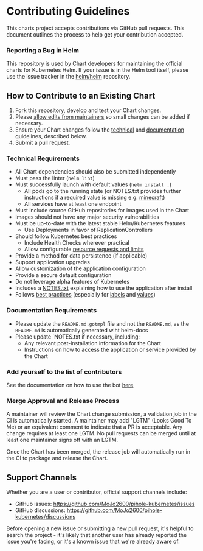 # Contributing Guidelines

This charts project accepts contributions via GitHub pull requests. This document outlines the process to help get your contribution accepted.

### Reporting a Bug in Helm

This repository is used by Chart developers for maintaining the official charts for Kubernetes Helm. If your issue is in the Helm tool itself, please use the issue tracker in the [helm/helm](https://github.com/helm/helm) repository.

## How to Contribute to an Existing Chart

1. Fork this repository, develop and test your Chart changes.
1. Please [allow edits from maintainers](https://docs.github.com/en/free-pro-team@latest/github/collaborating-with-issues-and-pull-requests/allowing-changes-to-a-pull-request-branch-created-from-a-fork) so small changes can be added if necessary.
1. Ensure your Chart changes follow the [technical](#technical-requirements) and [documentation](#documentation-requirements) guidelines, described below.
1. Submit a pull request.

### Technical Requirements

* All Chart dependencies should also be submitted independently
* Must pass the linter (`helm lint`)
* Must successfully launch with default values (`helm install .`)
    * All pods go to the running state (or NOTES.txt provides further instructions if a required value is missing e.g. [minecraft](https://github.com/helm/charts/blob/master/stable/minecraft/templates/NOTES.txt#L3))
    * All services have at least one endpoint
* Must include source GitHub repositories for images used in the Chart
* Images should not have any major security vulnerabilities
* Must be up-to-date with the latest stable Helm/Kubernetes features
    * Use Deployments in favor of ReplicationControllers
* Should follow Kubernetes best practices
    * Include Health Checks wherever practical
    * Allow configurable [resource requests and limits](http://kubernetes.io/docs/user-guide/compute-resources/#resource-requests-and-limits-of-pod-and-container)
* Provide a method for data persistence (if applicable)
* Support application upgrades
* Allow customization of the application configuration
* Provide a secure default configuration
* Do not leverage alpha features of Kubernetes
* Includes a [NOTES.txt](https://helm.sh/docs/topics/charts/#chart-license-readme-and-notes) explaining how to use the application after install
* Follows [best practices](https://helm.sh/docs/chart_best_practices/)
  (especially for [labels](https://helm.sh/docs/chart_best_practices/labels/)
  and [values](https://helm.sh/docs/chart_best_practices/values/))

### Documentation Requirements

* Please update the `README.md.gotmpl` file and not the `README.md`, as the `README.md` is automatically generated wiht helm-docs
* Please update `NOTES.txt if necessary, including:
    * Any relevant post-installation information for the Chart
    * Instructions on how to access the application or service provided by the Chart

### Add yourself to the list of contributors

See the documentation on how to use the bot [here](https://allcontributors.org/docs/en/bot/usage)

### Merge Approval and Release Process

A maintainer will review the Chart change submission, a validation job in the CI is automatically started. A maintainer may add "LGTM" (Looks Good To Me) or an equivalent comment to indicate that a PR is acceptable. Any change requires at least one LGTM. No pull requests can be merged until at least one maintainer signs off with an LGTM.

Once the Chart has been merged, the release job will automatically run in the CI to package and release the Chart.

## Support Channels

Whether you are a user or contributor, official support channels include:

- GitHub issues: https://github.com/MoJo2600/pihole-kubernetes/issues
- GitHub discussions: https://github.com/MoJo2600/pihole-kubernetes/discussions

Before opening a new issue or submitting a new pull request, it's helpful to search the project - it's likely that another user has already reported the issue you're facing, or it's a known issue that we're already aware of.
